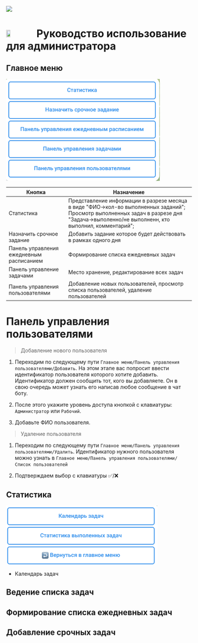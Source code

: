 [<img src="https://img.shields.io/badge/Telegram-%40EriskipCheckListBot-blue?logo=telegram">](https://t.me/EriskipCheckListBot)


# <img src="http://eriskip.com/images/logo-black.svg"  width="15%" height="20%"> Руководство использование для администратора
## Главное меню
![img_1.png](img_1.png)

| Кнопка                                   | Назначение                                                                                                                                                                                |
|------------------------------------------|-------------------------------------------------------------------------------------------------------------------------------------------------------------------------------------------|
| Статистика                               | Представление информации в разрезе месяца в виде "ФИО->кол-во выполненных заданий"; Просмотр выполненных задач в разрезе дня "Задача->выполенно/не выполненн, кто выполнил, комментарий"; |
| Назначить срочное задание                | Добавить задание которое будет действовать в рамках одного дня                                                                                                                            |
| Панель управления ежедневным расписанием | Формирование списка ежедневных задач                                                                                                                                                      |
| Панель управление задачами               | Место хранение, редактирование всех задач                                                                                                                                                 |
| Панель управления пользователями         | Добавление новых пользователей, просмотр списка пользователей, удаление пользователей                                                                                                     |


# Панель управления пользователями

>Добавление нового пользователя

1. Переходим по следующему пути `Главное меню/Панель управления пользователями/Добавить`. На этом этапе вас попросит ввести
идентификатор пользователя которого хотите добавить. Идентификатор должен сообщить тот, кого вы добавляете. Он в свою
очередь может узнать его написав любое сообщение в чат боту. 

2. После этого укажите уровень доступа кнопкой с клавиатуры: `Администратор` или `Рабочий`.

3. Добавьте ФИО пользователя.

>Удаление пользователя

1. Переходим по следующему пути `Главное меню/Панель управления пользователями/Удалить`. Идентификатор нужного
пользователя можно узнать в `Главное меню/Панель управления пользователями/Список пользователей`

2. Подтверждаем выбор с клавиатуры ✅/❌


## Статистика
![img.png](img.png)

- Календарь задач

## Ведение списка задач
## Формирование списка ежедневных задач
## Добавление срочных задач